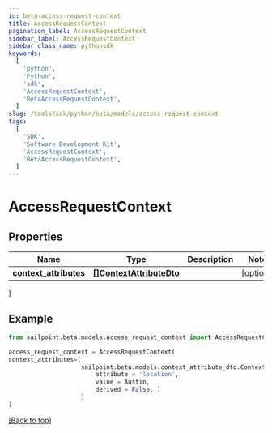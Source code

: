 ```yaml
---
id: beta-access-request-context
title: AccessRequestContext
pagination_label: AccessRequestContext
sidebar_label: AccessRequestContext
sidebar_class_name: pythonsdk
keywords:
  [
    'python',
    'Python',
    'sdk',
    'AccessRequestContext',
    'BetaAccessRequestContext',
  ]
slug: /tools/sdk/python/beta/models/access-request-context
tags:
  [
    'SDK',
    'Software Development Kit',
    'AccessRequestContext',
    'BetaAccessRequestContext',
  ]
---
```


# AccessRequestContext

## Properties

| Name | Type | Description | Notes |
| --- | --- | --- | --- |
| **context_attributes** | [**[]ContextAttributeDto**](context-attribute-dto) |  | [optional] |

}

## Example

```python
from sailpoint.beta.models.access_request_context import AccessRequestContext

access_request_context = AccessRequestContext(
context_attributes=[
                    sailpoint.beta.models.context_attribute_dto.ContextAttributeDto(
                        attribute = 'location',
                        value = Austin,
                        derived = False, )
                    ]
)

```

[[Back to top]](#)
